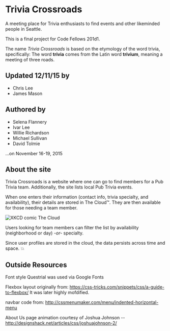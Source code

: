 
Trivia Crossroads
=================

A meeting place for Trivia enthusiasts to find events and other likeminded people in Seattle.

This is a final project for Code Fellows 201d1.

The name *Trivia Crossroads* is based on the etymology of the word trivia, specifically: The word **trivia** comes from the Latin word **trivium**, meaning a meeting of three roads.

Updated 12/11/15 by
-----------

- Chris Lee
- James Mason

Authored by
-----------

- Selena Flannery
- Ivar Lee
- Willie Richardson
- Michael Sullivan
- David Tolmie

…on November 16-19, 2015


About the site
--------------
Trivia Crossroads is a website where one can go to find members for a Pub Trivia team. Additionally, the site lists local Pub Trivia events.

When one enters their information (contact info, trivia specialty, and availability), their
 details are stored in The Cloud™. They are then available for those needing a team member.

![XKCD comic The Cloud](http://imgs.xkcd.com/comics/the_cloud.png)

Users looking for team members can filter the list by availability (neighborhood or day) *-or-* specialty.

Since user profiles are stored in the cloud, the data persists across time and space. :boom:



Outside Resources
-----------------

Font style Questrial was used via Google Fonts

Flexbox layout originally from: https://css-tricks.com/snippets/css/a-guide-to-flexbox/ It was later highly mofdified.

navbar code from: http://cssmenumaker.com/menu/indented-horizontal-menu

About Us page animation courtesy of Joshua Johnson -- http://designshack.net/articles/css/joshuajohnson-2/
